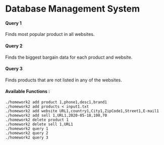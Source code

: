 # Database Management System

#### Query 1 
Finds most popular product in all websites.

#### Query 2 
Finds the biggest bargain data for each product and website.

#### Query 3
Finds products that are not listed in any of the websites.

#### Available Functions : 

```./homework2 check
./homework2 add product 1,phone1,desc1,brand1
./homework2 add products < input1.txt 
./homework2 add website URL1,country1,City1,ZipCode1,Street1,E-mail1
./homework2 add sell 1,URL1,2020-05-18,100,70
./homework2 delete product 1
./homework2 delete sell 1,URL1
./homework2 query 1
./homework2 query 2
./homework2 query 3
